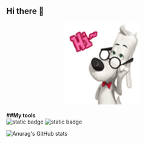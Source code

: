 ## Hi there 👋



<img class="marginauto" src= "https://github.com/Astalex-s/Astalex-s/blob/main/cute-dog.gif" alt="The unlimited" width="200">
<style>
.marginauto {
    margin: 10px auto 20px;
    align: right;
    display: block;
}
</style>

<b>##My tools</b><br>
![static badge](https://img.shields.io/badge/py-python-brightgreen?logo=python)
![static badge](https://img.shields.io/badge/-django-blue?logo=django)


![Anurag's GitHub stats](https://github-readme-stats.vercel.app/api?username=astalex-s&show_icons=true&theme=radical)

